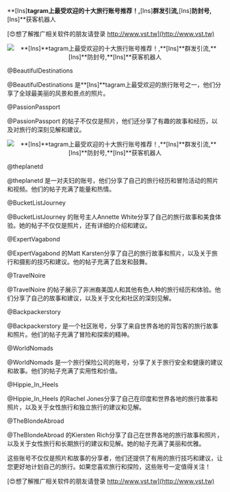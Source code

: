 **[Ins]**tagram上最受欢迎的十大旅行账号推荐！,**[Ins]**群发引流,**[Ins]**防封号,**[Ins]**获客机器人

[😍想了解推广相关软件的朋友请登录 http://www.vst.tw](http://www.vst.tw)

 <center><img src="https://vst.tw/MP4/tuiguang/png/2.png" alt="**[Ins]**tagram上最受欢迎的十大旅行账号推荐！,**[Ins]**群发引流,**[Ins]**防封号,**[Ins]**获客机器人"></center>

@BeautifulDestinations

@BeautifulDestinations 是**[Ins]**tagram上最受欢迎的旅行账号之一，他们分享了全球最美丽的风景和景点的照片。

@PassionPassport

@PassionPassport 的帖子不仅仅是照片，他们还分享了有趣的故事和经历，以及对旅行的深刻见解和建议。

 <center><img src="https://vst.tw/MP4/tuiguang/png/2.png" alt="**[Ins]**tagram上最受欢迎的十大旅行账号推荐！,**[Ins]**群发引流,**[Ins]**防封号,**[Ins]**获客机器人"></center>

@theplanetd

@theplanetd 是一对夫妇的账号，他们分享了自己的旅行经历和冒险活动的照片和视频。他们的帖子充满了能量和热情。

@BucketListJourney

@BucketListJourney 的账号主人Annette White分享了自己的旅行故事和美食体验。她的帖子不仅仅是照片，还有详细的介绍和建议。

@ExpertVagabond

@ExpertVagabond 的Matt Karsten分享了自己的旅行故事和照片，以及关于旅行和摄影的技巧和建议。他的帖子充满了启发和鼓舞。

@TravelNoire

@TravelNoire 的帖子展示了非洲裔美国人和其他有色人种的旅行经历和体验。他们分享了自己的故事和建议，以及关于文化和社区的深刻见解。

@Backpackerstory

@Backpackerstory 是一个社区账号，分享了来自世界各地的背包客的旅行故事和照片。他们的帖子充满了冒险和探索的精神。

@WorldNomads

@WorldNomads 是一个旅行保险公司的账号，分享了关于旅行安全和健康的建议和故事。他们的帖子充满了实用性和价值。

@Hippie_In_Heels

@Hippie_In_Heels 的Rachel Jones分享了自己在印度和世界各地的旅行故事和照片，以及关于女性旅行和独立旅行的建议和见解。

@TheBlondeAbroad

@TheBlondeAbroad 的Kiersten Rich分享了自己在世界各地的旅行故事和照片，以及关于女性旅行和长期旅行的建议和见解。她的帖子充满了美丽和优雅。

这些账号不仅仅是照片和故事的分享者，他们还提供了有用的旅行技巧和建议，让您更好地计划自己的旅行。如果您喜欢旅行和探险，这些账号一定值得关注！

[😍想了解推广相关软件的朋友请登录 http://www.vst.tw](http://www.vst.tw)



